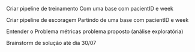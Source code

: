 Criar pipeline de treinamento
    Com uma base com pacientID e week 

Criar pipeline de escoragem
    Partindo de uma base com pacientID e week

Entender o Problema
    métricas
    problema proposto
    (análise exploratória)

Brainstorm de solução
até dia 30/07
